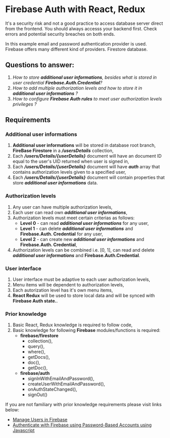 # Firebase Auth with React, Redux

It's a security risk and not a good practice to access database server direct from the frontend. You should always accesss your backend first. Check errors and potential security breaches on both ends.

In this example email and password authentication provider is used. Firebase offers many different kind of providers. Firestore database.

## **Questions to answer:**

1. *How to store ***additional user informations***, besides what is stored in user credential **Firebase.Auth.Credential**?*
2. *How to add multiple authorization levels and how to store it in ***additional user informations*** ?*
3. *How to configure **Firebase Auth rules** to meet user authorization levels privileges ?*


## **Requirements**

### **Additional user informations**
1. **Additional user informations** will be stored in database root branch, **FireBase Firestore** in a ***/usersDetails*** collection,
2. Each ***/users/Details/{userDetails}*** document will have an document ID equal to the user's UID returned when user is signed in,
3. Each ***/users/Details/{userDetails}*** document will have ***auth*** array that contains authorization levels given to a specified user,
4. Each ***/users/Details/{userDetails}*** document will contain properties that store ***additional user informations*** data.

### **Authorization levels**
1. Any user can have multiple authorization levels,
2. Each user can read own ***additional user informations***,
3. Authorization levels must meet certain criterias as follows:
    - **Level 0** - can read ***additional user informations*** for any user,
    - **Level 1** - can delete ***additional user informations*** and **Firebase.Auth. Credential** for any user,
    - **Level 2** - can create new ***additional user informations*** and **Firebase.Auth. Credential**,
4. Authorization levels can be combined i.e. [0, 1], can read and delete ***additional user informations*** and **Firebase.Auth.Credential**.

### User interface
1. User interface must be adaptive to each user authorization levels,
2. Menu items will be dependent to authorization levels,
3. Each autorization level has it's own menu items,
4. **React Redux** will be used to store local data and will be synced with **Firebase Auth state.**.

### Prior knowledge
1. Basic React, Redux knowledge is required to follow code,
2. Basic knowledge for following **Firebase** modules/functions is required:
    - **firebase/firestore**
        - collection(),
        - query(),
        - where(),
        - getDocs(),
        - doc(),
        - getDoc(),
    - **firebase/auth**
        - signInWithEmailAndPassword(),
        - createUserWithEmailAndPassword(),
        - onAuthStateChanged(),
        - signOut()

If you are not familiary with prior knowledge requirements please visit links below:
 - [Manage Users in Firebase](https://firebase.google.com/docs/auth/web/manage-users?authuser=0)
 - [Authenticate with Firebase using Password-Based Accounts using Javascript](https://firebase.google.com/docs/auth/web/password-auth?authuser=0)